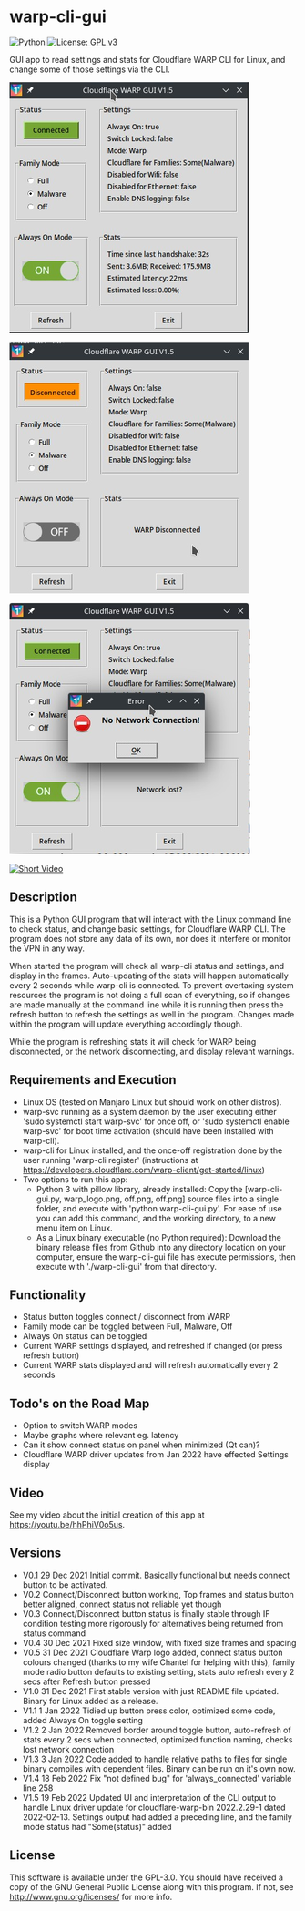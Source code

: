 # warp-cli-gui
![Python](https://img.shields.io/badge/python-3670A0?style=plastic&logo=python&logoColor=ffdd54) [![License: GPL v3](https://img.shields.io/badge/License-GPLv3-blue.svg?style=plastic)](https://www.gnu.org/licenses/gpl-3.0)
<p>GUI app to read settings and stats for Cloudflare WARP CLI for Linux, and change some of those settings via the CLI.</p>

![Screenshot Connected](assets/screenshot_connected.jpg)

![Screenshot Disconnected](assets/screenshot_disconnected.jpg)

![Screenshot Lost Network](assets/screenshot_nonetwork.jpg)

[![Short Video](https://img.youtube.com/vi/MtlUrAmhWzI/0.jpg)](https://www.youtube.com/watch?v=MtlUrAmhWzI)

## Description
<p>This is a Python GUI program that will interact with the Linux command line to check status, and change basic settings, for Cloudflare WARP CLI. The program does not store any data of its own, nor does it interfere or monitor the VPN in any way.</p>

<p>When started the program will check all warp-cli status and settings, and display in the frames. Auto-updating of the stats will happen automatically every 2 seconds while warp-cli is connected. To prevent overtaxing system resources the program is not doing a full scan of everything, so if changes are made manually at the command line while it is running then press the refresh button to refresh the settings as well in the program. Changes made within the program will update everything accordingly though.</p>

<p>While the program is refreshing stats it will check for WARP being disconnected, or the network disconnecting, and display relevant warnings.</p>

## Requirements and Execution
- Linux OS (tested on Manjaro Linux but should work on other distros).
- warp-svc running as a system daemon by the user executing either 'sudo systemctl start warp-svc' for once off, or 'sudo systemctl enable warp-svc' for boot time activation (should have been installed with warp-cli).
- warp-cli for Linux installed, and the once-off registration done by the user running 'warp-cli register' (instructions at https://developers.cloudflare.com/warp-client/get-started/linux)
- Two options to run this app:
  - Python 3 with pillow library, already installed: Copy the [warp-cli-gui.py, warp_logo.png, off.png, off.png] source files into a single folder, and execute with 'python warp-cli-gui.py'. For ease of use you can add this command, and the working directory, to a new menu item on Linux.
  - As a Linux binary executable (no Python required): Download the binary release files from Github into any directory location on your computer, ensure the warp-cli-gui file has execute permissions, then execute with './warp-cli-gui' from that directory.

## Functionality
- Status button toggles connect / disconnect from WARP
- Family mode can be toggled between Full, Malware, Off
- Always On status can be toggled
- Current WARP settings displayed, and refreshed if changed (or press refresh button)
- Current WARP stats displayed and will refresh automatically every 2 seconds

## Todo's on the Road Map
- Option to switch WARP modes
- Maybe graphs where relevant eg. latency
- Can it show connect status on panel when minimized (Qt can)?
- Cloudflare WARP driver updates from Jan 2022 have effected Settings display

## Video
See my video about the initial creation of this app at https://youtu.be/hhPhiV0o5us.

## Versions
- V0.1 29 Dec 2021 Initial commit. Basically functional but needs connect button to be activated.
- V0.2 Connect/Disconnect button working, Top frames and status button better aligned, connect status not reliable yet though
- V0.3 Connect/Disconnect button status is finally stable through IF condition testing more rigorously for alternatives being returned from status command
- V0.4 30 Dec 2021 Fixed size window, with fixed size frames and spacing
- V0.5 31 Dec 2021 Cloudflare Warp logo added, connect status button colours changed (thanks to my wife Chantel for helping with this), family mode radio button defaults to existing setting, stats auto refresh every 2 secs after Refresh button pressed
- V1.0 31 Dec 2021 First stable version with just README file updated. Binary for Linux added as a release.
- V1.1 1 Jan 2022 Tidied up button press color, optimized some code, added Always On toggle setting
- V1.2 2 Jan 2022 Removed border around toggle button, auto-refresh of stats every 2 secs when connected, optimized function naming, checks lost network connection
- V1.3 3 Jan 2022 Code added to handle relative paths to files for single binary compiles with dependent files. Binary can be run on it's own now.
- V1.4 18 Feb 2022 Fix "not defined bug" for 'always_connected' variable line 258
- V1.5 19 Feb 2022 Updated UI and interpretation of the CLI output to handle Linux driver update for cloudflare-warp-bin 2022.2.29-1 dated 2022-02-13. Settings output had added a preceding line, and the family mode status had "Some(status)" added

## License
This software is available under the GPL-3.0. You should have received a copy of the GNU General Public License along with this program.  If not, see <http://www.gnu.org/licenses/> for more info.